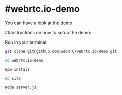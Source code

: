#webrtc.io-demo
==============

You can have a look at the [demo](http://webrtc.dennis.is/)

##Instructions on how to setup the demo:

Run in your terminal

```bash 
git clone git@github.com:webRTC/webrtc.io-demo.git
```

```bash 
cd webrtc.io-demo
```

```bash 
npm install
```

```bash 
cd site
```

```bash 
node server.js
```



